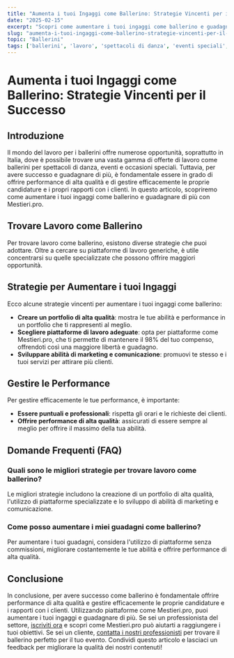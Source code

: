```yaml
---
title: "Aumenta i tuoi Ingaggi come Ballerino: Strategie Vincenti per il Successo"
date: "2025-02-15"
excerpt: "Scopri come aumentare i tuoi ingaggi come ballerino e guadagnare di più con Mestieri.pro. Strategie pratiche per trovare lavoro, gestire performance e migliorare le tue competenze."
slug: "aumenta-i-tuoi-ingaggi-come-ballerino-strategie-vincenti-per-il-successo"
topic: "Ballerini"
tags: ['ballerini', 'lavoro', 'spettacoli di danza', 'eventi speciali', 'Mestieri.pro']
---
```

# Aumenta i tuoi Ingaggi come Ballerino: Strategie Vincenti per il Successo

## Introduzione

Il mondo del lavoro per i ballerini offre numerose opportunità, soprattutto in Italia, dove è possibile trovare una vasta gamma di offerte di lavoro come ballerini per spettacoli di danza, eventi e occasioni speciali. Tuttavia, per avere successo e guadagnare di più, è fondamentale essere in grado di offrire performance di alta qualità e di gestire efficacemente le proprie candidature e i propri rapporti con i clienti. In questo articolo, scopriremo come aumentare i tuoi ingaggi come ballerino e guadagnare di più con Mestieri.pro.

## Trovare Lavoro come Ballerino

Per trovare lavoro come ballerino, esistono diverse strategie che puoi adottare. Oltre a cercare su piattaforme di lavoro generiche, è utile concentrarsi su quelle specializzate che possono offrire maggiori opportunità.

## Strategie per Aumentare i tuoi Ingaggi

Ecco alcune strategie vincenti per aumentare i tuoi ingaggi come ballerino:

* **Creare un portfolio di alta qualità**: mostra le tue abilità e performance in un portfolio che ti rappresenti al meglio.
* **Scegliere piattaforme di lavoro adeguate**: opta per piattaforme come Mestieri.pro, che ti permette di mantenere il 98% del tuo compenso, offrendoti così una maggiore libertà e guadagno.
* **Sviluppare abilità di marketing e comunicazione**: promuovi te stesso e i tuoi servizi per attirare più clienti.

## Gestire le Performance

Per gestire efficacemente le tue performance, è importante:

* **Essere puntuali e professionali**: rispetta gli orari e le richieste dei clienti.
* **Offrire performance di alta qualità**: assicurati di essere sempre al meglio per offrire il massimo della tua abilità.

## Domande Frequenti (FAQ)

### Quali sono le migliori strategie per trovare lavoro come ballerino?

Le migliori strategie includono la creazione di un portfolio di alta qualità, l'utilizzo di piattaforme specializzate e lo sviluppo di abilità di marketing e comunicazione.

### Come posso aumentare i miei guadagni come ballerino?

Per aumentare i tuoi guadagni, considera l'utilizzo di piattaforme senza commissioni, migliorare costantemente le tue abilità e offrire performance di alta qualità.

## Conclusione

In conclusione, per avere successo come ballerino è fondamentale offrire performance di alta qualità e gestire efficacemente le proprie candidature e i rapporti con i clienti. Utilizzando piattaforme come Mestieri.pro, puoi aumentare i tuoi ingaggi e guadagnare di più. Se sei un professionista del settore, [iscriviti ora](https://mestieri.pro/info) e scopri come Mestieri.pro può aiutarti a raggiungere i tuoi obiettivi. Se sei un cliente, [contatta i nostri professionisti](https://mestieri.pro) per trovare il ballerino perfetto per il tuo evento. Condividi questo articolo e lasciaci un feedback per migliorare la qualità dei nostri contenuti!